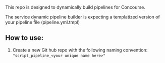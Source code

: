 This repo is designed to dynamically build pipelines for Concourse.


The service dynamic pipeline builder is expecting a templatized version of your pipeline file
(pipeline.yml.tmpl)


## How to use:
1) Create a new Git hub repo with the following naming convention:
   ``` "script_pipeline_<your unique name here>" ```

